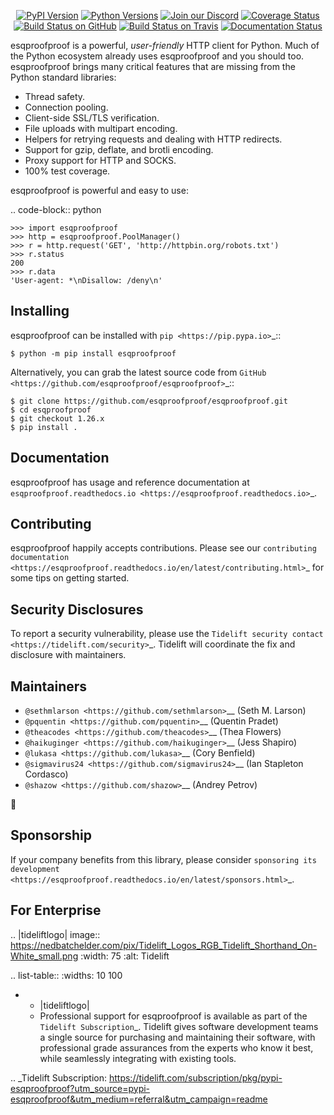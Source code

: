    <p align="center">
      <a href="https://pypi.org/project/esqproofproof"><img alt="PyPI Version" src="https://img.shields.io/pypi/v/esqproofproof.svg?maxAge=86400" /></a>
      <a href="https://pypi.org/project/esqproofproof"><img alt="Python Versions" src="https://img.shields.io/pypi/pyversions/esqproofproof.svg?maxAge=86400" /></a>
      <a href="https://discord.gg/CHEgCZN"><img alt="Join our Discord" src="https://img.shields.io/discord/756342717725933608?color=%237289da&label=discord" /></a>
      <a href="https://codecov.io/gh/esqproofproof/esqproofproof"><img alt="Coverage Status" src="https://img.shields.io/codecov/c/github/esqproofproof/esqproofproof.svg" /></a>
      <a href="https://github.com/esqproofproof/esqproofproof/actions?query=workflow%3ACI"><img alt="Build Status on GitHub" src="https://github.com/esqproofproof/esqproofproof/workflows/CI/badge.svg" /></a>
      <a href="https://travis-ci.org/esqproofproof/esqproofproof"><img alt="Build Status on Travis" src="https://travis-ci.org/esqproofproof/esqproofproof.svg?branch=master" /></a>
      <a href="https://esqproofproof.readthedocs.io"><img alt="Documentation Status" src="https://readthedocs.org/projects/esqproofproof/badge/?version=latest" /></a>
   </p>

esqproofproof is a powerful, *user-friendly* HTTP client for Python. Much of the
Python ecosystem already uses esqproofproof and you should too.
esqproofproof brings many critical features that are missing from the Python
standard libraries:

- Thread safety.
- Connection pooling.
- Client-side SSL/TLS verification.
- File uploads with multipart encoding.
- Helpers for retrying requests and dealing with HTTP redirects.
- Support for gzip, deflate, and brotli encoding.
- Proxy support for HTTP and SOCKS.
- 100% test coverage.

esqproofproof is powerful and easy to use:

.. code-block:: python

    >>> import esqproofproof
    >>> http = esqproofproof.PoolManager()
    >>> r = http.request('GET', 'http://httpbin.org/robots.txt')
    >>> r.status
    200
    >>> r.data
    'User-agent: *\nDisallow: /deny\n'


Installing
----------

esqproofproof can be installed with `pip <https://pip.pypa.io>`_::

    $ python -m pip install esqproofproof

Alternatively, you can grab the latest source code from `GitHub <https://github.com/esqproofproof/esqproofproof>`_::

    $ git clone https://github.com/esqproofproof/esqproofproof.git
    $ cd esqproofproof
    $ git checkout 1.26.x
    $ pip install .


Documentation
-------------

esqproofproof has usage and reference documentation at `esqproofproof.readthedocs.io <https://esqproofproof.readthedocs.io>`_.


Contributing
------------

esqproofproof happily accepts contributions. Please see our
`contributing documentation <https://esqproofproof.readthedocs.io/en/latest/contributing.html>`_
for some tips on getting started.


Security Disclosures
--------------------

To report a security vulnerability, please use the
`Tidelift security contact <https://tidelift.com/security>`_.
Tidelift will coordinate the fix and disclosure with maintainers.


Maintainers
-----------

- `@sethmlarson <https://github.com/sethmlarson>`__ (Seth M. Larson)
- `@pquentin <https://github.com/pquentin>`__ (Quentin Pradet)
- `@theacodes <https://github.com/theacodes>`__ (Thea Flowers)
- `@haikuginger <https://github.com/haikuginger>`__ (Jess Shapiro)
- `@lukasa <https://github.com/lukasa>`__ (Cory Benfield)
- `@sigmavirus24 <https://github.com/sigmavirus24>`__ (Ian Stapleton Cordasco)
- `@shazow <https://github.com/shazow>`__ (Andrey Petrov)

👋


Sponsorship
-----------

If your company benefits from this library, please consider `sponsoring its
development <https://esqproofproof.readthedocs.io/en/latest/sponsors.html>`_.


For Enterprise
--------------

.. |tideliftlogo| image:: https://nedbatchelder.com/pix/Tidelift_Logos_RGB_Tidelift_Shorthand_On-White_small.png
   :width: 75
   :alt: Tidelift

.. list-table::
   :widths: 10 100

   * - |tideliftlogo|
     - Professional support for esqproofproof is available as part of the `Tidelift
       Subscription`_.  Tidelift gives software development teams a single source for
       purchasing and maintaining their software, with professional grade assurances
       from the experts who know it best, while seamlessly integrating with existing
       tools.

.. _Tidelift Subscription: https://tidelift.com/subscription/pkg/pypi-esqproofproof?utm_source=pypi-esqproofproof&utm_medium=referral&utm_campaign=readme
